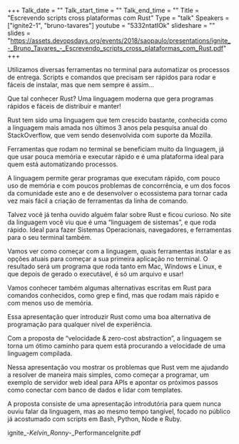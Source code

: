 +++
Talk_date = ""
Talk_start_time = ""
Talk_end_time = ""
Title = "Escrevendo scripts cross plataformas com Rust"
Type = "talk"
Speakers = ["ignite2-1", "bruno-tavares"]
youtube = "5332ntatIOk"
slideshare = ""
slides = "https://assets.devopsdays.org/events/2018/saopaulo/presentations/ignite_-_Bruno_Tavares_-_Escrevendo_scripts_cross_plataformas_com_Rust.pdf"
+++


Utilizamos diversas ferramentas no terminal para automatizar os processos de entrega. Scripts e comandos que precisam ser rápidos para rodar e fáceis de instalar, mas que nem sempre é assim…

Que tal conhecer Rust? Uma linguagem moderna que gera programas rápidos e fáceis de distribuir e manter!



Rust tem sido uma linguagem que tem crescido bastante, conhecida como a linguagem mais amada nos últimos 3 anos pela pesquisa anual do StackOverflow, que vem sendo desenvolvida com suporte da Mozilla.

Ferramentas que rodam no terminal se beneficiam muito da linguagem, já que usar pouca memória e executar rápido e é uma plataforma ideal para quem está automatizando processos.

A linguagem permite gerar programas que executam rápido, com pouco uso de memória e com poucos problemas de concorrência, e um dos focos da comunidade este ano e de desenvolver o ecossistema para tornar cada vez mais fácil a criação de ferramentas da linha de comando.

Talvez você já tenha ouvido alguém falar sobre Rust e ficou curioso. No site da linguagem você viu que é uma “linguagem de sistemas”, e que roda rápido. Ideal para fazer Sistemas Operacionais, navegadores, e ferramentas para o seu terminal também.

Vamos ver como começar com a linguagem, quais ferramentas instalar e as opções atuais para começar a sua primeira aplicação no terminal. O resultado será um programa que roda tanto em Mac, Windows e Linux, e que depois de gerado o executável, é só um arquivo e usar!

Vamos conhecer também algumas alternativas escritas em Rust para comandos conhecidos, como grep e find, mas que rodam mais rápido e com menos uso de memória.

Essa apresentação quer introduzir Rust como uma boa alternativa de programação para qualquer nível de experiência.

Com a proposta de “velocidade & zero-cost abstraction”, a linguagem se torna um ótimo caminho para quem está procurando a velocidade de uma linguagem compilada.

Nessa apresentação vou mostrar os problemas que Rust vem me ajudando a resolver de maneira mais simples, como começar a programar, um exemplo de servidor web ideal para APIs e apontar os próximos passos como conectar com banco de dados e lidar com templates.

A proposta consiste de uma apresentação introdutória para quem nunca ouviu falar da linguagem, mas ao mesmo tempo tangível, focado no público já acostumado com scripts em Bash, Python, Node e Ruby.

ignite_-_Kelvin_Ronny_-_PerformanceIgnite.pdf